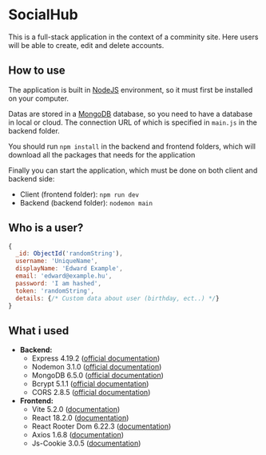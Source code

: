# SocialHub

This is a full-stack application in the context of a comminity site. Here users will be able to create, edit and delete accounts.

## How to use

The application is built in [NodeJS](https://nodejs.org/en) environment, so it must first be installed on your computer.

Datas are stored in a [MongoDB](https://www.mongodb.com/) database, so you need to have a database in local or cloud. The connection URL of which is specified in `main.js` in the backend folder.

You should run `npm install` in the backend and frontend folders, which will download all the packages that needs for the application

Finally you can start the application, which must be done on both client and backend side:
- Client (frontend folder): `npm run dev`
- Backend (backend folder): `nodemon main`

## Who is a user?
```js
{
  _id: ObjectId('randomString'),
  username: 'UniqueName',
  displayName: 'Edward Example',
  email: 'edward@example.hu',
  password: 'I am hashed', 
  token: 'randomString',
  details: {/* Custom data about user (birthday, ect..) */}
}
```

## What i used
- **Backend:**
    - Express 4.19.2 ([official documentation](https://expressjs.com/))
    - Nodemon 3.1.0 ([official documentation](https://nodemon.io/))
    - MongoDB 6.5.0 ([official documentation](https://www.mongodb.com/docs/drivers/node/current/))
    - Bcrypt 5.1.1 ([official documentation](https://www.npmjs.com/package/bcrypt))
    - CORS 2.8.5 ([official documentation](https://www.npmjs.com/package/cors))
- **Frontend:**
    - Vite 5.2.0 ([documentation](https://vitejs.dev/))
    - React 18.2.0 ([documentation](https://legacy.reactjs.org/))
    - React Rooter Dom 6.22.3 ([documentation](https://reactrouter.com/en/main))
    - Axios 1.6.8 ([documentation](https://axios-http.com/))
    - Js-Cookie 3.0.5 ([documentation](https://www.npmjs.com/package/js-cookie))